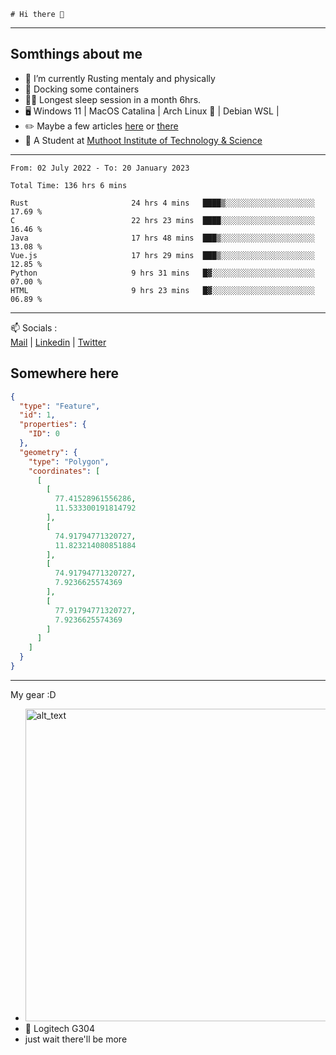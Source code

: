 ```
# Hi there 👋
```

---

## Somthings about me


- 🌱 I’m currently Rusting mentaly and physically
- 🐋 Docking some containers
- 😶‍🌫️ Longest sleep session in a month 6hrs.
- 🖥️ Windows 11 | MacOS Catalina | Arch Linux 🦩 | Debian WSL |
- ✏️ Maybe a few articles [here](https://medium.com/@advaithnarayanan8) or [there](https://medium.com/@advaithnarayanan8)
- 📑 A Student at [Muthoot Institute of Technology & Science](https://mgmits.ac.in/)



---

<!--START_SECTION:waka-->

```text
From: 02 July 2022 - To: 20 January 2023

Total Time: 136 hrs 6 mins

Rust                       24 hrs 4 mins   ████▒░░░░░░░░░░░░░░░░░░░░   17.69 %
C                          22 hrs 23 mins  ████░░░░░░░░░░░░░░░░░░░░░   16.46 %
Java                       17 hrs 48 mins  ███▒░░░░░░░░░░░░░░░░░░░░░   13.08 %
Vue.js                     17 hrs 29 mins  ███▒░░░░░░░░░░░░░░░░░░░░░   12.85 %
Python                     9 hrs 31 mins   █▓░░░░░░░░░░░░░░░░░░░░░░░   07.00 %
HTML                       9 hrs 23 mins   █▓░░░░░░░░░░░░░░░░░░░░░░░   06.89 %
```

<!--END_SECTION:waka-->

---

📫 Socials :<br>
[Mail](mailto:advaithnarayanan8@gmail.com) | [Linkedin](https://www.linkedin.com/in/advaith-narayanan-a72152214/) | [Twitter](https://twitter.com/advaithnarayan)

## Somewhere here

```geojson
{
  "type": "Feature",
  "id": 1,
  "properties": {
    "ID": 0
  },
  "geometry": {
    "type": "Polygon",
    "coordinates": [
      [
        [
          77.41528961556286,
          11.533300191814792
        ],
        [
          74.91794771320727,
          11.823214080851884
        ],
        [
          74.91794771320727,
          7.9236625574369
        ],
        [
          77.91794771320727,
          7.9236625574369
        ]
      ]
    ]
  }
}
```


--- 
My gear :D

- [<img alt="alt_text" width="500px" src="https://valid.x86.fr/cache/banner/xv24bv-6.png" />](https://valid.x86.fr/xv24bv)
- 🐁 Logitech G304
- just wait there'll be more

